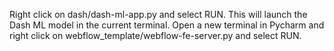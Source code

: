 Right click on dash/dash-ml-app.py and select RUN. This will launch the Dash ML model in the current terminal.  Open a new terminal in Pycharm and right click on webflow_template/webflow-fe-server.py and select RUN.
